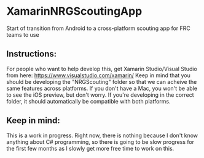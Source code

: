 # XamarinNRGScoutingApp
Start of transition from Android to a cross-platform scouting app for FRC teams to use
## Instructions:
For people who want to help develop this, get Xamarin Studio/Visual Studio from here: https://www.visualstudio.com/xamarin/ Keep in mind that you should be developing the "NRGScouting" folder so that we can acheive the same features across platforms. If you don't have a Mac, you won't be able to see the iOS preview, but don't worry. If you're developing in the correct folder, it should automatically be compatible with both platforms.

## Keep in mind:
This is a work in progress. Right now, there is nothing because I don't know anything about C# programming, so there is going to be slow progress for the first few months as I slowly get more free time to work on this. 
